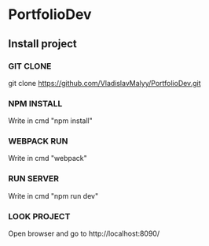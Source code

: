 # PortfolioDev #

## Install project ##

### GIT CLONE ###

   git clone https://github.com/VladislavMalyy/PortfolioDev.git
   
### NPM INSTALL ###

   Write in cmd "npm install"
  
### WEBPACK RUN ###

   Write in cmd "webpack"

### RUN SERVER ###

   Write in cmd "npm run dev"
  
### LOOK PROJECT ###
  
   Open browser and go to http://localhost:8090/
